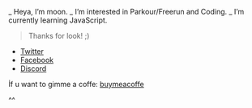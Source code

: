 _ Heya, I’m moon.
_ I’m interested in Parkour/Freerun and Coding.
_ I’m currently learning JavaScript.
> Thanks for look! ;)


- [Twitter](https://twitter.com/mo0ned23) 
- [Facebook](https://www.facebook.com/profile.php?id=100076505124626) 
- [Discord](https://discords.com/bio/p/moonsilence)

İf u want to gimme a coffe: [buymeacoffe](https://www.buymeacoffee.com/mooned)

^^
